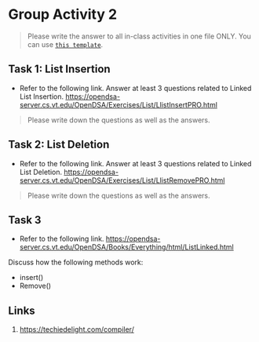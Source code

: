 # Group Activity 2

> Please write the answer to all in-class activities in one file ONLY. You can use [`this template`](../Answer/README.md).

## Task 1: List Insertion

- Refer to the following link. Answer at least 3 questions related to Linked List Insertion.
  https://opendsa-server.cs.vt.edu/OpenDSA/Exercises/List/LlistInsertPRO.html

> Please write down the questions as well as the answers.

## Task 2: List Deletion

- Refer to the following link. Answer at least 3 questions related to Linked List Deletion.
  https://opendsa-server.cs.vt.edu/OpenDSA/Exercises/List/LlistRemovePRO.html

> Please write down the questions as well as the answers.

## Task 3

- Refer to the following link.
  https://opendsa-server.cs.vt.edu/OpenDSA/Books/Everything/html/ListLinked.html

Discuss how the following methods work:

- insert()
- Remove()

## Links

1. https://techiedelight.com/compiler/
